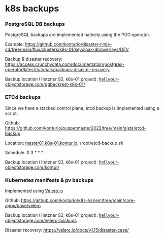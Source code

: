 # k8s backups

### PostgreSQL DB backups

PostgreSQL backups are implemented natively using the PGO operator. 

Example: <https://github.com/konturio/disaster-ninja-cd/tree/main/flux/clusters/k8s-01/keycloak-db/overlays/DEV>

Backup & disaster recovery: <https://access.crunchydata.com/documentation/postgres-operator/latest/tutorials/backups-disaster-recovery>

Backup location (Hetzner S3, k8s-01 project): [hel1.your-objectstorage.com/pgbackrest-k8s-01/](https://hel1.your-objectstorage.com/pgbackrest-k8s-01/)

### ETCd backups

Since we have a stacked control plane, etcd backup is implemented using a script.

Github: <https://github.com/konturio/puppetmaster2022/tree/main/gists/etcd-backup>

Location: [master01.k8s-01.kontur.io](https://master01.k8s-01.kontur.io),  /root/etcd-backup.sh

Schedule: 0 3 \* \* \*

Backup location (Hetzner S3, k8s-01 project): [hel1.your-objectstorage.com/kontur/](https://hel1.your-objectstorage.com/kontur/)

### Kubernetes manifests & pv backups

Implemented using [Velero.io](https://velero.io/docs/v1.15/ "https://velero.io/docs/v1.15/")

Github: <https://github.com/konturio/k8s-harlem/tree/main/core-apps/base/velero>

Backup location (Hetzner S3, k8s-01 project): [hel1.your-objectstorage.com/velero-backups](https://hel1.your-objectstorage.com/velero-backups)

Disaster recovery: <https://velero.io/docs/v1.15/disaster-case/>
